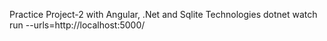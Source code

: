 Practice Project-2 with Angular, .Net and Sqlite Technologies
dotnet watch run --urls=http://localhost:5000/

